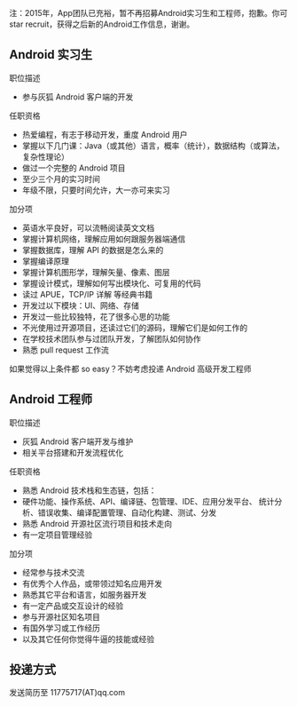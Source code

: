 注：2015年，App团队已充裕，暂不再招募Android实习生和工程师，抱歉。你可star recruit，获得之后新的Android工作信息，谢谢。

Android 实习生
------------------

职位描述

-	参与灰狐 Android 客户端的开发

任职资格

-	热爱编程，有志于移动开发，重度 Android 用户
-	掌握以下几门课：Java（或其他）语言，概率（统计），数据结构（或算法，复杂性理论）
-	做过一个完整的 Android 项目
-	至少三个月的实习时间
-	年级不限，只要时间允许，大一亦可来实习

加分项

-	英语水平良好，可以流畅阅读英文文档
-	掌握计算机网络，理解应用如何跟服务器端通信
-	掌握数据库，理解 API 的数据是怎么来的
-	掌握编译原理
-	掌握计算机图形学，理解矢量、像素、图层
-	掌握设计模式，理解如何写出模块化、可复用的代码
-	读过 APUE，TCP/IP 详解 等经典书籍
-	开发过以下模块：UI、网络、存储
-	开发过一些比较独特，花了很多心思的功能
-	不光使用过开源项目，还读过它们的源码，理解它们是如何工作的
-	在学校技术团队参与过团队开发，了解团队如何协作
-	熟悉 pull request 工作流

如果觉得以上条件都 so easy？不妨考虑投递 Android 高级开发工程师

Android 工程师
----------------------

职位描述

-	灰狐 Android 客户端开发与维护
-	相关平台搭建和开发流程优化

任职资格

-	熟悉 Android 技术栈和生态链，包括：
-	硬件功能、操作系统、API、编译链、包管理、IDE、应用分发平台、 统计分析、错误收集、编译配置管理、自动化构建、测试、分发
-	熟悉 Android 开源社区流行项目和技术走向
-	有一定项目管理经验

加分项

-	经常参与技术交流
-	有优秀个人作品，或带领过知名应用开发
-	熟悉其它平台和语言，如服务器开发
-	有一定产品或交互设计的经验
-	参与开源社区知名项目
-	有国外学习或工作经历
-	以及其它任何你觉得牛逼的技能或经验

投递方式
--------

发送简历至 11775717(AT)qq.com

